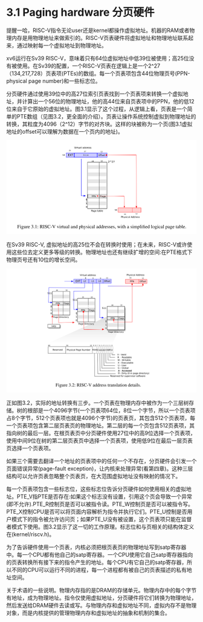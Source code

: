 # 3.1 Paging hardware 分页硬件

提醒一哈，RISC-V指令无论user还是kernel都操作虚拟地址。机器的RAM或者物理内存是用物理地址来做索引的。RISC-V页表硬件将虚拟地址和物理地址联系起来，通过映射每一个虚拟地址到物理地址。

xv6运行在Sv39 RISC-V，意味着只有64位虚拟地址中低39位被使用；高25位没有被使用。在Sv39的配置，一个RISC-V页表在逻辑上是一个2^27（134,217,728）页表项(PTEs)的数组。每一个页表项包含44位物理页号(PPN-physical page number)和一些标志位。

分页硬件通过使用39位中的高27位索引页表找到一个页表项来转换一个虚拟地址，并计算出一个56位的物理地址，他的高44位来自页表项中的PPN，他的低12位来自于它原始的虚拟地址。图3.1显示了这个过程，从逻辑上看，页表是一个简单的PTE数组（见图3.2，更全面的介绍）。页表让操作系统控制虚拟到物理地址的转换，其粒度为4096（2^12）字节的对齐块。这样的块被称为一个页(图3.1虚拟地址的offset可以理解为数据在一个页内的地址)。

![Untitled](../img/c3_1.png)

在Sv39 RISC-V, 虚拟地址的高25位不会在转换时使用；在未来，RISC-V或许使用这些位去定义更多等级的转换。物理地址也还有继续扩增的空间:在PTE格式下物理页号还有10位的增长空间。

![Untitled](../img/c3_2.png)

正如图3.2，实际的地址转换有三步。一个页表在物理内存中被作为一个三层树存储。树的根部是一个4096字节(一个页表项64位，8位一个字节，所以一个页表项占8个字节，512个页表项也就是4096个字节)的页表页，其包含512个页表项，每一个页表项包含第二层页表页的物理地址。第二层的每一个页包含512页表项，其指向树的最后一层。在根页表页中分页硬件使用27位中的高9位选择一个页表项，使用中间9位在树的第二层页表页中选择一个页表项，使用低9位在最后一层页表页选择一个页表项。

如果三个需要去翻译一个地址的页表项中的任何一个不存在，分页硬件会引发一个页面错误异常(page-fault exception)，让内核来处理异常(看第四章)。这种三层结构可以允许页表忽略整个页表页，在大范围虚拟地址没有映射的情况下。

每一个页表项包含一些标志位，这些标志位告诉分页硬件如何使用相关的虚拟地址。PTE_V指PTE是否存在:如果这个标志没有设置，引用这个页会导致一个异常(即不允许).PTE_R控制页是否可以被指令读。PTE_W控制页是否可以被指令写。PTE_X控制CPU是否可以将页面内容解析为指令并执行它们。PTE_U控制是否用户模式下的指令被允许访问页；如果PTE_U没有被设置，这个页表项只能在监督者模式下使用。图3.2显示了这一切的工作原理。标志位和与页相关的结构体定义在(kernel/riscv.h)。

为了告诉硬件使用一个页表，内核必须把根页表页的物理地址写到satp寄存器中。每一个CPU都有他自己的satp寄存器。一个CPU使用它自己satp寄存器指向的页表转换所有接下来的指令产生的地址。每个CPU有它自己的satp寄存器，所以不同的CPU可以运行不同的进程，每一个进程都有被自己的页表描述的私有地址空间。

关于术语的一些说明。物理内存指的是DRAM的存储单元。物理内存中的每个字节有地址，成为物理地址。指令仅使用虚拟地址，分页硬件将它们转换为物理地址，然后发送给DRAM硬件去读或写。与物理内存和虚拟地址不同，虚拟内存不是物理对象，而是内核提供的管理物理内存和虚拟地址的抽象和机制的集合。